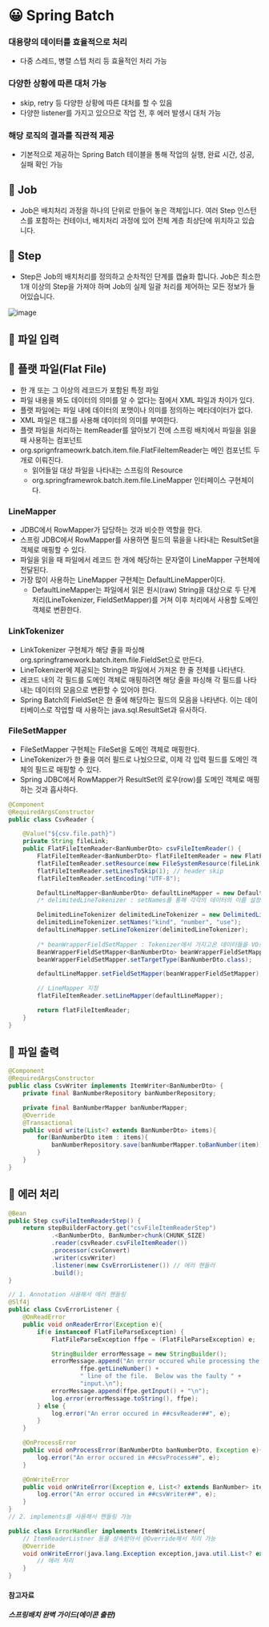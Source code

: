# 😀 Spring Batch

 
### 대용량의 데이터를 효율적으로 처리
- 다중 스레드, 병렬 스텝 처리 등 효율적인 처리 가능

### 다양한 상황에 따른 대처 가능
- skip, retry 등 다양한 상황에 따른 대처를 할 수 있음
- 다양한 listener를 가지고 있으므로 작업 전, 후 에러 발생시 대처 가능

### 해당 로직의 결과를 직관적 제공
- 기본적으로 제공하는 Spring Batch 테이블을 통해 작업의 실행, 완료 시간, 성공, 실패 확인 가능
  

## 🍕 Job

- Job은 배치처리 과정을 하나의 단위로 만들어 놓은 객체입니다. 여러 Step 인스턴스를 포함하는 컨테이너, 배치처리 과정에 있어 전체 계층 최상단에 위치하고 있습니다. 

## 🌭 Step

- Step은 Job의 배치처리를 정의하고 순차적인 단계를 캡슐화 합니다. Job은 최소한 1개 이상의 Step을 가져야 하며 Job의 실제 일괄 처리를 제어하는 모든 정보가 들어있습니다.
  
  
![image](https://user-images.githubusercontent.com/71022555/179394027-029bd0ed-735f-47f3-b1f5-113e913812e9.png)  
  


## 📃 파일 입력

## 🎈 플랫 파일(Flat File)
- 한 개 또는 그 이상의 레코드가 포함된 특정 파일
- 파일 내용을 봐도 데이터의 의미를 알 수 없다는 점에서 XML 파일과 차이가 있다.
- 플랫 파일에는 파일 내에 데이터의 포맷이나 의미를 정의하는 메타데이터가 없다.
- XML 파일은 태그를 사용해 데이터의 의미를 부여한다.
- 플랫 파일을 처리하는 ItemReader를 알아보기 전에 스프링 배치에서 파일을 읽을 때 사용하는 컴포넌트
- org.sprignframeowrk.batch.item.file.FlatFileItemReader는 메인 컴포넌트 두 개로 이뤄진다.
  - 읽어들일 대상 파일을 나타내는 스프링의 Resource
  - org.springframewrok.batch.item.file.LineMapper 인터페이스 구현체이다.
   
### LineMapper
- JDBC에서 RowMapper가 담당하는 것과 비슷한 역할을 한다.
- 스프링 JDBC에서 RowMapper를 사용하면 필드의 묶을을 나타내는 ResultSet을 객체로 매핑할 수 있다.
- 파일을 읽을 때 파일에서 레코드 한 개에 해당하는 문자열이 LineMapper 구현체에 전달된다.
- 가장 많이 사용하는 LineMapper 구현체는 DefaultLineMapper이다.
  - DefaultLineMapper는 파일에서 읽은 원시(raw) String을 대상으로 두 단계 처리(LineTokenizer, FieldSetMapper)를 거쳐 이후 처리에서 사용할 도메인 객체로 변환한다.

### LinkTokenizer 
- LinkTokenizer 구현체가 해당 줄을 파싱해 org.springframework.batch.item.file.FieldSet으로 만든다.
- LineTokenizer에 제공되는 String은 파일에서 가져온 한 줄 전체를 나타낸다.
- 레코드 내의 각 필드를 도메인 객체로 매핑하려면 해당 줄을 파싱해 각 필드를 나타내는 데이터의 모음으로 변환할 수 있어야 한다.
- Spring Batch의 FieldSet은 한 줄에 해당하는 필드의 모음을 나타낸다. 이는 데이터베이스로 작업할 때 사용하는 java.sql.ResultSet과 유사하다.

### FileSetMapper
- FileSetMapper 구현체는 FileSet을 도메인 객체로 매핑한다.
- LineTokenizer가 한 줄을 여러 필드로 나눴으므로, 이제 각 입력 필드를 도메인 객체의 필드로 매핑할 수 있다.
- Spring JDBC에서 RowMapper가 ResultSet의 로우(row)를 도메인 객체로 매핑하는 것과 흡사하다.

```java
@Component
@RequiredArgsConstructor
public class CsvReader {

    @Value("${csv.file.path}")
    private String fileLink;
    public FlatFileItemReader<BanNumberDto> csvFileItemReader() {
        FlatFileItemReader<BanNumberDto> flatFileItemReader = new FlatFileItemReader<>();
        flatFileItemReader.setResource(new FileSystemResource(fileLink));
        flatFileItemReader.setLinesToSkip(1); // header skip
        flatFileItemReader.setEncoding("UTF-8");

        DefaultLineMapper<BanNumberDto> defaultLineMapper = new DefaultLineMapper<>();
        /* delimitedLineTokenizer : setNames를 통해 각각의 데이터의 이름 설정 */

        DelimitedLineTokenizer delimitedLineTokenizer = new DelimitedLineTokenizer(",");
        delimitedLineTokenizer.setNames("kind", "number", "use");
        defaultLineMapper.setLineTokenizer(delimitedLineTokenizer);
        
        /* beanWrapperFieldSetMapper : Tokenizer에서 가지고온 데이터들을 VO로 바인드하는 역할 */
        BeanWrapperFieldSetMapper<BanNumberDto> beanWrapperFieldSetMapper = new BeanWrapperFieldSetMapper<>();
        beanWrapperFieldSetMapper.setTargetType(BanNumberDto.class);

        defaultLineMapper.setFieldSetMapper(beanWrapperFieldSetMapper);

        // LineMapper 지정
        flatFileItemReader.setLineMapper(defaultLineMapper);

        return flatFileItemReader;
    }
}
```


## 📜 파일 출력

```java
@Component
@RequiredArgsConstructor
public class CsvWriter implements ItemWriter<BanNumberDto> {
    private final BanNumberRepository banNumberRepository;

    private final BanNumberMapper banNumberMapper;
    @Override
    @Transactional
    public void write(List<? extends BanNumberDto> items){
        for(BanNumberDto item : items){
            banNumberRepository.save(banNumberMapper.toBanNumber(item));
        }
    }
}
```

## 🍟 에러 처리
```java
@Bean
public Step csvFileItemReaderStep() {
    return stepBuilderFactory.get("csvFileItemReaderStep")
            .<BanNumberDto, BanNumber>chunk(CHUNK_SIZE)
            .reader(csvReader.csvFileItemReader())
            .processor(csvConvert)
            .writer(csvWriter)
            .listener(new CsvErrorListener()) // 에러 핸들러
            .build();
}

// 1. Annotation 사용해서 에러 핸들링
@Slf4j
public class CsvErrorListener {
    @OnReadError
    public void onReaderError(Exception e){
        if(e instanceof FlatFileParseException) {
            FlatFileParseException ffpe = (FlatFileParseException) e;

            StringBuilder errorMessage = new StringBuilder();
            errorMessage.append("An error occured while processing the " +
                    ffpe.getLineNumber() +
                    " line of the file.  Below was the faulty " +
                    "input.\n");
            errorMessage.append(ffpe.getInput() + "\n");
            log.error(errorMessage.toString(), ffpe);
        } else {
            log.error("An error occured in ##csvReader##", e);
        }
    }

    @OnProcessError
    public void onProcessError(BanNumberDto banNumberDto, Exception e){
        log.error("An error occured in ##csvProcess##", e);
    }

    @OnWriteError
    public void onWriteError(Exception e, List<? extends BanNumber> items){
        log.error("An error occured in ##csvWriter##", e);
    }
}
// 2. implements를 사용해서 핸들링 가능

public class ErrorHandler implements ItemWriteListener{
    // ItemReaderListner 등을 상속받아서 @Override해서 처리 가능
    @Override
    void onWriteError(java.lang.Exception exception,java.util.List<? extends S> items){
        // 에러 처리
    }
}
```

#### 참고자료
##### 스프링배치 완벽 가이드(에이콘 출판)
